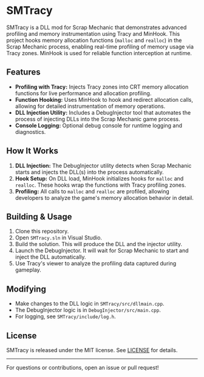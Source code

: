 # SMTracy

SMTracy is a DLL mod for Scrap Mechanic that demonstrates advanced profiling and memory instrumentation using Tracy and MinHook. This project hooks memory allocation functions (`malloc` and `realloc`) in the Scrap Mechanic process, enabling real-time profiling of memory usage via Tracy zones. MinHook is used for reliable function interception at runtime.

## Features

- **Profiling with Tracy:** Injects Tracy zones into CRT memory allocation functions for live performance and allocation profiling.
- **Function Hooking:** Uses MinHook to hook and redirect allocation calls, allowing for detailed instrumentation of memory operations.
- **DLL Injection Utility:** Includes a DebugInjector tool that automates the process of injecting DLLs into the Scrap Mechanic game process.
- **Console Logging:** Optional debug console for runtime logging and diagnostics.

## How It Works

1. **DLL Injection:** The DebugInjector utility detects when Scrap Mechanic starts and injects the DLL(s) into the process automatically.
2. **Hook Setup:** On DLL load, MinHook initializes hooks for `malloc` and `realloc`. These hooks wrap the functions with Tracy profiling zones.
3. **Profiling:** All calls to `malloc` and `realloc` are profiled, allowing developers to analyze the game's memory allocation behavior in detail.

## Building & Usage

1. Clone this repository.
2. Open `SMTracy.sln` in Visual Studio.
3. Build the solution. This will produce the DLL and the injector utility.
4. Launch the DebugInjector. It will wait for Scrap Mechanic to start and inject the DLL automatically.
5. Use Tracy's viewer to analyze the profiling data captured during gameplay.

## Modifying

- Make changes to the DLL logic in `SMTracy/src/dllmain.cpp`.
- The DebugInjector logic is in `DebugInjector/src/main.cpp`.
- For logging, see `SMTracy/include/log.h`.

## License

SMTracy is released under the MIT license. See [LICENSE](LICENSE) for details.

---

For questions or contributions, open an issue or pull request!
